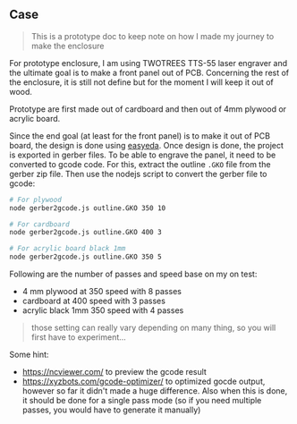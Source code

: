 ## Case

> This is a prototype doc to keep note on how I made my journey to make the enclosure

For prototype enclosure, I am using TWOTREES TTS-55 laser engraver and the ultimate goal is to make a front panel out of PCB. Concerning the rest of the enclosure, it is still not define but for the moment I will keep it out of wood.

Prototype are first made out of cardboard and then out of 4mm plywood or acrylic board.

Since the end goal (at least for the front panel) is to make it out of PCB board, the design is done using [easyeda](https://easyeda.com/). Once design is done, the project is exported in gerber files. To be able to engrave the panel, it need to be converted to gcode code. For this, extract the outline `.GKO` file from the gerber zip file. Then use the nodejs script to convert the gerber file to gcode:

```sh
# For plywood
node gerber2gcode.js outline.GKO 350 10

# For cardboard
node gerber2gcode.js outline.GKO 400 3

# For acrylic board black 1mm
node gerber2gcode.js outline.GKO 350 5
```

Following are the number of passes and speed base on my on test:

- 4 mm plywood at 350 speed with 8 passes
- cardboard at 400 speed with 3 passes
- acrylic black 1mm 350 speed with 4 passes

> those setting can really vary depending on many thing, so you will first have to experiment...

Some hint:

- https://ncviewer.com/ to preview the gcode result
- https://xyzbots.com/gcode-optimizer/ to optimized gocde output, however so far it didn't made a huge difference. Also when this is done, it should be done for a single pass mode (so if you need multiple passes, you would have to generate it manually)
